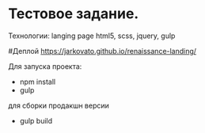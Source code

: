 # Тестовое задание.
Технологии: langing page html5, scss, jquery, gulp

#Деплой
https://jarkovato.github.io/renaissance-landing/

Для запуска проекта:
- npm install
- gulp

для сборки продакшн версии
- gulp build
